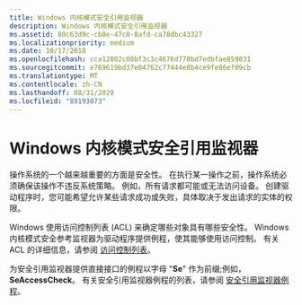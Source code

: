 ```yaml
---
title: Windows 内核模式安全引用监视器
description: Windows 内核模式安全引用监视器
ms.assetid: 80c63d9c-cb8e-47c0-8afd-ca78dbc43327
ms.localizationpriority: medium
ms.date: 10/17/2018
ms.openlocfilehash: cca12802c08bf3c3c4676d770bd7edbfae859831
ms.sourcegitcommit: e769619bd37e04762c77444e8b4ce9fe86ef09cb
ms.translationtype: MT
ms.contentlocale: zh-CN
ms.lasthandoff: 08/31/2020
ms.locfileid: "89193073"
---
```

# <a name="windows-kernel-mode-security-reference-monitor"></a>Windows 内核模式安全引用监视器


操作系统的一个越来越重要的方面是安全性。 在执行某一操作之前，操作系统必须确保该操作不违反系统策略。 例如，所有请求都可能或无法访问设备。 创建驱动程序时，您可能希望允许某些请求成功或失败，具体取决于发出请求的实体的权限。

Windows 使用访问控制列表 (ACL) 来确定哪些对象具有哪些安全性。 Windows 内核模式安全参考监视器为驱动程序提供例程，使其能够使用访问控制。 有关 ACL 的详细信息，请参阅 [访问控制列表](../ifs/access-control-list.md)。

为安全引用监视器提供直接接口的例程以字母 "**Se**" 作为前缀;例如， **SeAccessCheck**。 有关安全引用监视器例程的列表，请参阅 [安全引用监视器例程](/previous-versions/windows/hardware/drivers/ff563711(v=vs.85))。

 

